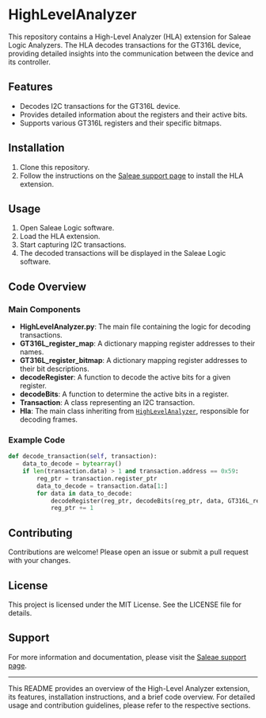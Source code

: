 # HighLevelAnalyzer

This repository contains a High-Level Analyzer (HLA) extension for Saleae Logic Analyzers. The HLA decodes transactions for the GT316L device, providing detailed insights into the communication between the device and its controller.

## Features

- Decodes I2C transactions for the GT316L device.
- Provides detailed information about the registers and their active bits.
- Supports various GT316L registers and their specific bitmaps.

## Installation

1. Clone this repository.
2. Follow the instructions on the [Saleae support page](https://support.saleae.com/extensions/high-level-analyzer-extensions) to install the HLA extension.

## Usage

1. Open Saleae Logic software.
2. Load the HLA extension.
3. Start capturing I2C transactions.
4. The decoded transactions will be displayed in the Saleae Logic software.

## Code Overview

### Main Components

- **HighLevelAnalyzer.py**: The main file containing the logic for decoding transactions.
- **GT316L_register_map**: A dictionary mapping register addresses to their names.
- **GT316L_register_bitmap**: A dictionary mapping register addresses to their bit descriptions.
- **decodeRegister**: A function to decode the active bits for a given register.
- **decodeBits**: A function to determine the active bits in a register.
- **Transaction**: A class representing an I2C transaction.
- **Hla**: The main class inheriting from [`HighLevelAnalyzer`](command:_github.copilot.openSymbolFromReferences?%5B%22%22%2C%5B%7B%22uri%22%3A%7B%22scheme%22%3A%22file%22%2C%22authority%22%3A%22%22%2C%22path%22%3A%22%2Fc%3A%2FUsers%2Fmo.traore%2FDesktop%2FPENTEST%2FReverse_Engineering_SecureLock%2FGT316L_v3%2FHighLevelAnalyzer.py%22%2C%22query%22%3A%22%22%2C%22fragment%22%3A%22%22%7D%2C%22pos%22%3A%7B%22line%22%3A3%2C%22character%22%3A29%7D%7D%5D%2C%229b4a9926-9577-43cb-8daa-6f89af355d67%22%5D "Go to definition"), responsible for decoding frames.

### Example Code

```python
def decode_transaction(self, transaction):
    data_to_decode = bytearray()
    if len(transaction.data) > 1 and transaction.address == 0x59:
        reg_ptr = transaction.register_ptr
        data_to_decode = transaction.data[1:]
        for data in data_to_decode:
            decodeRegister(reg_ptr, decodeBits(reg_ptr, data, GT316L_register_bitmap))
            reg_ptr += 1
```

## Contributing

Contributions are welcome! Please open an issue or submit a pull request with your changes.

## License

This project is licensed under the MIT License. See the LICENSE file for details.

## Support

For more information and documentation, please visit the [Saleae support page](https://support.saleae.com/extensions/high-level-analyzer-extensions).

---

This README provides an overview of the High-Level Analyzer extension, its features, installation instructions, and a brief code overview. For detailed usage and contribution guidelines, please refer to the respective sections.